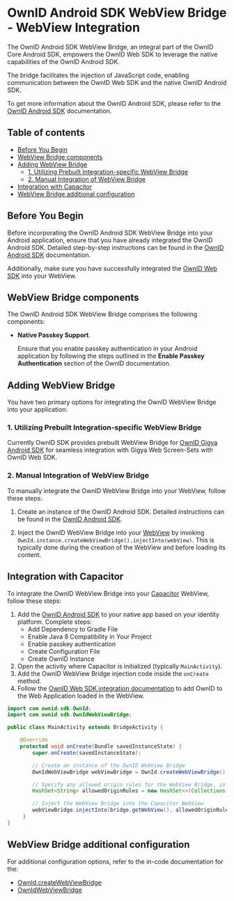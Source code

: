 # OwnID Android SDK WebView Bridge - WebView Integration

The OwnID Android SDK WebView Bridge, an integral part of the OwnID Core Android SDK, empowers the OwnID Web SDK to leverage the native capabilities of the OwnID Android SDK. 

The bridge facilitates the injection of JavaScript code, enabling communication between the OwnID Web SDK and the native OwnID Android SDK.

To get more information about the OwnID Android SDK, please refer to the [OwnID Android SDK](../README.md) documentation.

## Table of contents
* [Before You Begin](#before-you-begin)
* [WebView Bridge components](#webview-bridge-components)
* [Adding WebView Bridge](#adding-webview-bridge)
   + [1. Utilizing Prebuilt Integration-specific WebView Bridge](#1-utilizing-prebuilt-integration-specific-webview-bridge)
   + [2. Manual Integration of WebView Bridge](#2-manual-integration-of-webview-bridge)
* [Integration with Capacitor](#integration-with-capacitor)   
* [WebView Bridge additional configuration](#webview-bridge-additional-configuration)

## Before You Begin

Before incorporating the OwnID Android SDK WebView Bridge into your Android application, ensure that you have already integrated the OwnID Android SDK. Detailed step-by-step instructions can be found in the [OwnID Android SDK](../README.md) documentation.

Additionally, make sure you have successfully integrated the [OwnID Web SDK](https://docs.ownid.com) into your WebView.

## WebView Bridge components

The OwnID Android SDK WebView Bridge comprises the following components:

 - **Native Passkey Support**. 
   
   Ensure that you enable passkey authentication in your Android application by following the steps outlined in the **Enable Passkey Authentication** section of the OwnID documentation.

## Adding WebView Bridge

You have two primary options for integrating the OwnID WebView Bridge into your application:

### 1. Utilizing Prebuilt Integration-specific WebView Bridge

Currently OwnID SDK provides prebuilt WebView Bridge for [OwnID Gigya Android SDK](sdk-gigya.md#add-ownid-webview-bridge) for seamless integration with Gigya Web Screen-Sets with OwnID Web SDK.

### 2. Manual Integration of WebView Bridge

To manually integrate the OwnID WebView Bridge into your WebView, follow these steps:

1. Create an instance of the OwnID Android SDK. Detailed instructions can be found in the [OwnID Android SDK](../README.md).

1. Inject the OwnID WebView Bridge into your [WebView](https://developer.android.com/reference/android/webkit/WebView) by invoking `OwnId.instance.createWebViewBridge().injectInto(webView)`. This is typically done during the creation of the WebView and before loading its content.

## Integration with Capacitor

To integrate the OwnID WebView Bridge into your [Capacitor](https://capacitorjs.com) WebView, follow these steps:

1. Add the [OwnID Android SDK](../README.md) to your native app based on your identity platform. Complete steps:
   * Add Dependency to Gradle File
   * Enable Java 8 Compatibility in Your Project
   * Enable passkey authentication
   * Create Configuration File
   * Create OwnID Instance
1. Open the activity where Capacitor is initialized (typically `MainActivity`).
1. Add the OwnID WebView Bridge injection code inside the `onCreate` method.
1. Follow the [OwnID Web SDK integration documentation](https://docs.ownid.com/building-blocks/introduction) to add OwnID to the Web Application loaded in the WebView.

```java
import com.ownid.sdk.OwnId;
import com.ownid.sdk.OwnIdWebViewBridge;

public class MainActivity extends BridgeActivity {

    @Override
    protected void onCreate(Bundle savedInstanceState) {
        super.onCreate(savedInstanceState);

        // Create an instance of the OwnID WebView Bridge
        OwnIdWebViewBridge webViewBridge = OwnId.createWebViewBridge();

        // Specify any allowed origin rules for the WebView Bridge, in addition to server-configured values (if required)
        HashSet<String> allowedOriginRules = new HashSet<>(Collections.singletonList("https://your-allowed-origin.com"));

        // Inject the WebView Bridge into the Capacitor WebView
        webViewBridge.injectInto(bridge.getWebView(), allowedOriginRules, this, true, null);
     }
}
```

## WebView Bridge additional configuration

For additional configuration options, refer to the in-code documentation for the:
* [OwnId.createWebViewBridge](../sdk/core/src/main/java/com/ownid/sdk/OwnId.kt#L256)
* [OwnIdWebViewBridge](../sdk/core/src/main/java/com/ownid/sdk/OwnIdWebViewBridge.kt)